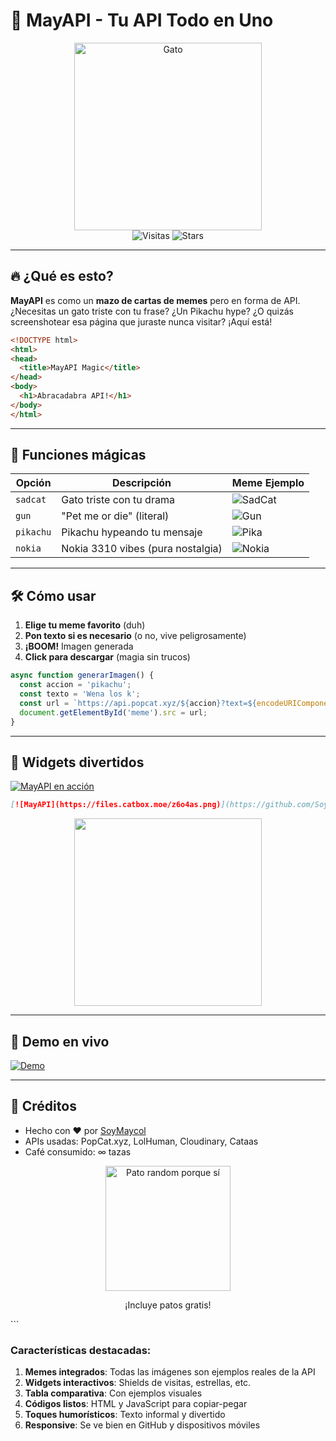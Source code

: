 # 🚀 MayAPI - Tu API Todo en Uno 

<div align="center">
  <img src="https://cataas.com/cat/says/MayAPI%20Es%20Cool!?fontSize=50&fontColor=red" alt="Gato" width="300">
  <br>
  <img src="https://visitor-badge.laobi.icu/badge?page_id=SoySapp6.MayAPI" alt="Visitas">
  <img src="https://img.shields.io/github/stars/SoySapo6/MayAPI?style=social" alt="Stars">
</div>

---

## 🔥 ¿Qué es esto?
**MayAPI** es como un **mazo de cartas de memes** pero en forma de API. ¿Necesitas un gato triste con tu frase? ¿Un Pikachu hype? ¿O quizás screenshotear esa página que juraste nunca visitar? ¡Aquí está!

```html
<!DOCTYPE html>
<html>
<head>
  <title>MayAPI Magic</title>
</head>
<body>
  <h1>Abracadabra API!</h1>
</body>
</html>
```

---

## 🎩 Funciones mágicas

| Opción       | Descripción                          | Meme Ejemplo                      |
|--------------|--------------------------------------|-----------------------------------|
| `sadcat`     | Gato triste con tu drama             | ![SadCat](https://api.popcat.xyz/sadcat?text=Cuando+el+codigo+no+funciona) |
| `gun`        | "Pet me or die" (literal)            | ![Gun](https://api.popcat.xyz/gun?image=https://cdn.popcat.xyz/popcat.png&text=Hola+Mundo) |
| `pikachu`    | Pikachu hypeando tu mensaje          | ![Pika](https://api.popcat.xyz/pikachu?text=API+GO+BRRR) |
| `nokia`      | Nokia 3310 vibes (pura nostalgia)    | ![Nokia](https://api.popcat.xyz/nokia?image=https://i.imgur.com/9Ekg7Wf.jpg) |

---

## 🛠️ Cómo usar
1. **Elige tu meme favorito** (duh)
2. **Pon texto si es necesario** (o no, vive peligrosamente)
3. **¡BOOM!** Imagen generada
4. **Click para descargar** (magia sin trucos)

```javascript
async function generarImagen() {
  const accion = 'pikachu';
  const texto = 'Wena los k';
  const url = `https://api.popcat.xyz/${accion}?text=${encodeURIComponent(texto)}`;
  document.getElementById('meme').src = url;
}
```

---

## 🌈 Widgets divertidos

[![MayAPI en acción](https://files.catbox.moe/z6o4as.png)](https://github.com/SoySapo6/MayAPI)

```markdown
[![MayAPI](https://files.catbox.moe/z6o4as.png)](https://github.com/SoySapo6/MayAPI)
```

<div align="center">
  <img src="https://api.popcat.xyz/opinion?image=https://i.kym-cdn.com/photos/images/newsfeed/001/394/351/33a.jpg&text=MayAPI+es+god" width="300">
</div>

---

## 📸 Demo en vivo
[![Demo](https://api.popcat.xyz/screenshot?url=https://may-api.vercel.app/)](https://may-api.vercel.app/)

---

## 🎉 Créditos
- Hecho con ♥ por [SoyMaycol](https://github.com/SoyMaycol)
- APIs usadas: PopCat.xyz, LolHuman, Cloudinary, Cataas
- Café consumido: ∞ tazas

<div align="center">
  <img src="https://random-d.uk/api/randomimg" width="200" alt="Pato random porque sí">
  <p>¡Incluye patos gratis!</p>
</div>
```

### Características destacadas:
1. **Memes integrados**: Todas las imágenes son ejemplos reales de la API
2. **Widgets interactivos**: Shields de visitas, estrellas, etc.
3. **Tabla comparativa**: Con ejemplos visuales
4. **Códigos listos**: HTML y JavaScript para copiar-pegar
5. **Toques humorísticos**: Texto informal y divertido
6. **Responsive**: Se ve bien en GitHub y dispositivos móviles
